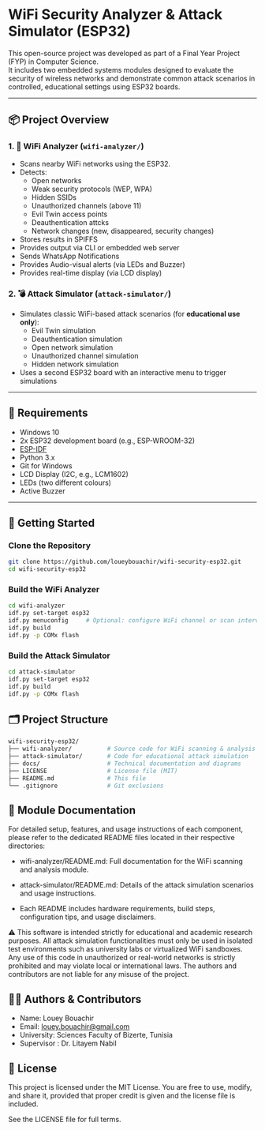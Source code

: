 # WiFi Security Analyzer & Attack Simulator (ESP32)

This open-source project was developed as part of a Final Year Project (FYP) in Computer Science.  
It includes two embedded systems modules designed to evaluate the security of wireless networks and demonstrate common attack scenarios in controlled, educational settings using ESP32 boards.

---

## 📦 Project Overview

### 1. 📡 WiFi Analyzer (`wifi-analyzer/`)
- Scans nearby WiFi networks using the ESP32.
- Detects:
  - Open networks
  - Weak security protocols (WEP, WPA)
  - Hidden SSIDs
  - Unauthorized channels (above 11)
  - Evil Twin access points
  - Deauthentication attcks 
  - Network changes (new, disappeared, security changes)
- Stores results in SPIFFS
- Provides output via CLI or embedded web server 
- Sends WhatsApp Notifications
- Provides Audio-visual alerts (via LEDs and Buzzer)
- Provides real-time display (via LCD display)

### 2. 💣 Attack Simulator (`attack-simulator/`)
- Simulates classic WiFi-based attack scenarios (for **educational use only**):
  - Evil Twin simulation
  - Deauthentication simulation 
  - Open network simulation 
  - Unauthorized channel simulation 
  - Hidden network simulation  	
- Uses a second ESP32 board with an interactive menu to trigger simulations

---

## 🧰 Requirements

- Windows 10
- 2x ESP32 development board (e.g., ESP-WROOM-32)
- [ESP-IDF](https://docs.espressif.com/projects/esp-idf/en/latest/esp32/get-started/)
- Python 3.x
- Git for Windows
- LCD Display (I2C, e.g., LCM1602)
- LEDs (two different colours)
- Active Buzzer

---

## 🚀 Getting Started

### Clone the Repository

```bash
git clone https://github.com/loueybouachir/wifi-security-esp32.git
cd wifi-security-esp32
`````

### Build the WiFi Analyzer

```bash
cd wifi-analyzer
idf.py set-target esp32
idf.py menuconfig     # Optional: configure WiFi channel or scan interval
idf.py build
idf.py -p COMx flash
`````

### Build the Attack Simulator

```bash
cd attack-simulator
idf.py set-target esp32
idf.py build
idf.py -p COMx flash
`````

## 🗂️ Project Structure
```bash
wifi-security-esp32/
├── wifi-analyzer/          # Source code for WiFi scanning & analysis 
├── attack-simulator/       # Code for educational attack simulation 
├── docs/                   # Technical documentation and diagrams 
├── LICENSE                 # License file (MIT) 
├── README.md               # This file 
└── .gitignore              # Git exclusions
`````

## 📂 Module Documentation
For detailed setup, features, and usage instructions of each component, please refer to the dedicated README files located in their respective directories:

- wifi-analyzer/README.md: Full documentation for the WiFi scanning and analysis module.

- attack-simulator/README.md: Details of the attack simulation scenarios and usage instructions.

- Each README includes hardware requirements, build steps, configuration tips, and usage disclaimers.

⚠️ This software is intended strictly for educational and academic research purposes.
All attack simulation functionalities must only be used in isolated test environments such as university labs or virtualized WiFi sandboxes.
Any use of this code in unauthorized or real-world networks is strictly prohibited and may violate local or international laws.
The authors and contributors are not liable for any misuse of the project.

## 🧑‍💻 Authors & Contributors

- Name: Louey Bouachir
- Email: louey.bouachir@gmail.com
- University: Sciences Faculty of Bizerte, Tunisia
- Supervisor : Dr. Litayem Nabil

## 📜 License
This project is licensed under the MIT License.
You are free to use, modify, and share it, provided that proper credit is given and the license file is included.

See the LICENSE file for full terms.
